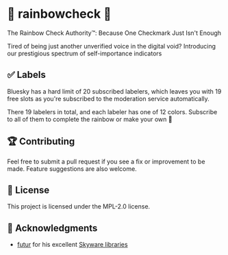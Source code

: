 # 🌈 rainbowcheck 🌈

The Rainbow Check Authority™: Because One Checkmark Just Isn't Enough

Tired of being just another unverified voice in the digital void? Introducing our prestigious spectrum of self-importance indicators

## ✅ Labels

Bluesky has a hard limit of 20 subscribed labelers, which leaves you with 19 free slots as you're subscribed to the moderation service automatically.

There 19 labelers in total, and each labeler has one of 12 colors. Subscribe to all of them to complete the rainbow or make your own 💖

## 🏆 Contributing

Feel free to submit a pull request if you see a fix or improvement to be made. Feature suggestions are also welcome.

## 📜 License

This project is licensed under the MPL-2.0 license.

## 🤝 Acknowledgments

- [futur](https://bsky.app/profile/did:plc:uu5axsmbm2or2dngy4gwchec) for his excellent [Skyware libraries](https://skyware.js.org)
